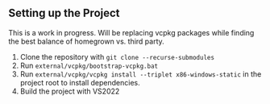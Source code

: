 ## Setting up the Project

This is a work in progress. Will be replacing vcpkg packages while finding the best balance of homegrown vs. third party.

1. Clone the repository with `git clone --recurse-submodules`
2. Run `external/vcpkg/bootstrap-vcpkg.bat`
3. Run `external/vcpkg/vcpkg install --triplet x86-windows-static` in the project root to install dependencies.
4. Build the project with VS2022
